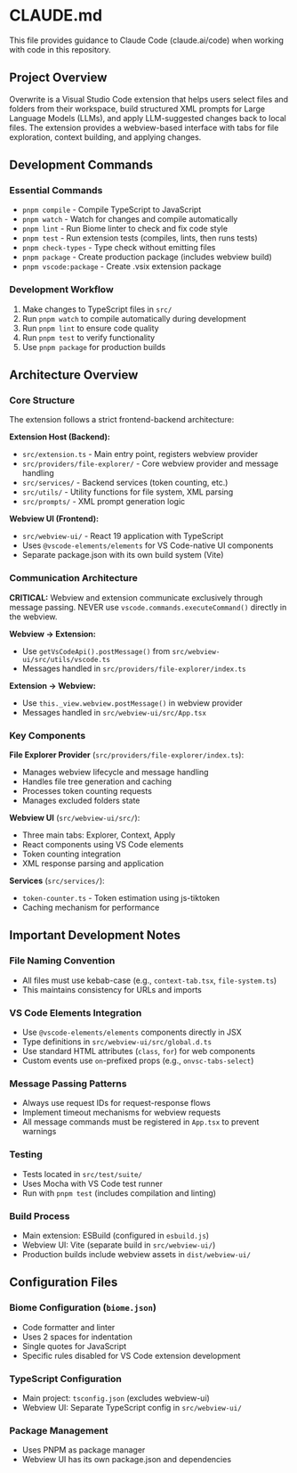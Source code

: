 # CLAUDE.md

This file provides guidance to Claude Code (claude.ai/code) when working with code in this repository.

## Project Overview

Overwrite is a Visual Studio Code extension that helps users select files and folders from their workspace, build structured XML prompts for Large Language Models (LLMs), and apply LLM-suggested changes back to local files. The extension provides a webview-based interface with tabs for file exploration, context building, and applying changes.

## Development Commands

### Essential Commands
- `pnpm compile` - Compile TypeScript to JavaScript
- `pnpm watch` - Watch for changes and compile automatically
- `pnpm lint` - Run Biome linter to check and fix code style
- `pnpm test` - Run extension tests (compiles, lints, then runs tests)
- `pnpm check-types` - Type check without emitting files
- `pnpm package` - Create production package (includes webview build)
- `pnpm vscode:package` - Create .vsix extension package

### Development Workflow
1. Make changes to TypeScript files in `src/`
2. Run `pnpm watch` to compile automatically during development
3. Run `pnpm lint` to ensure code quality
4. Run `pnpm test` to verify functionality
5. Use `pnpm package` for production builds

## Architecture Overview

### Core Structure
The extension follows a strict frontend-backend architecture:

**Extension Host (Backend):**
- `src/extension.ts` - Main entry point, registers webview provider
- `src/providers/file-explorer/` - Core webview provider and message handling
- `src/services/` - Backend services (token counting, etc.)
- `src/utils/` - Utility functions for file system, XML parsing
- `src/prompts/` - XML prompt generation logic

**Webview UI (Frontend):**
- `src/webview-ui/` - React 19 application with TypeScript
- Uses `@vscode-elements/elements` for VS Code-native UI components
- Separate package.json with its own build system (Vite)

### Communication Architecture
**CRITICAL:** Webview and extension communicate exclusively through message passing. NEVER use `vscode.commands.executeCommand()` directly in the webview.

**Webview → Extension:**
- Use `getVsCodeApi().postMessage()` from `src/webview-ui/src/utils/vscode.ts`
- Messages handled in `src/providers/file-explorer/index.ts`

**Extension → Webview:**
- Use `this._view.webview.postMessage()` in webview provider
- Messages handled in `src/webview-ui/src/App.tsx`

### Key Components

**File Explorer Provider** (`src/providers/file-explorer/index.ts`):
- Manages webview lifecycle and message handling
- Handles file tree generation and caching
- Processes token counting requests
- Manages excluded folders state

**Webview UI** (`src/webview-ui/src/`):
- Three main tabs: Explorer, Context, Apply
- React components using VS Code elements
- Token counting integration
- XML response parsing and application

**Services** (`src/services/`):
- `token-counter.ts` - Token estimation using js-tiktoken
- Caching mechanism for performance

## Important Development Notes

### File Naming Convention
- All files must use kebab-case (e.g., `context-tab.tsx`, `file-system.ts`)
- This maintains consistency for URLs and imports

### VS Code Elements Integration
- Use `@vscode-elements/elements` components directly in JSX
- Type definitions in `src/webview-ui/src/global.d.ts`
- Use standard HTML attributes (`class`, `for`) for web components
- Custom events use `on`-prefixed props (e.g., `onvsc-tabs-select`)

### Message Passing Patterns
- Always use request IDs for request-response flows
- Implement timeout mechanisms for webview requests
- All message commands must be registered in `App.tsx` to prevent warnings

### Testing
- Tests located in `src/test/suite/`
- Uses Mocha with VS Code test runner
- Run with `pnpm test` (includes compilation and linting)

### Build Process
- Main extension: ESBuild (configured in `esbuild.js`)
- Webview UI: Vite (separate build in `src/webview-ui/`)
- Production builds include webview assets in `dist/webview-ui/`

## Configuration Files

### Biome Configuration (`biome.json`)
- Code formatter and linter
- Uses 2 spaces for indentation
- Single quotes for JavaScript
- Specific rules disabled for VS Code extension development

### TypeScript Configuration
- Main project: `tsconfig.json` (excludes webview-ui)
- Webview UI: Separate TypeScript config in `src/webview-ui/`

### Package Management
- Uses PNPM as package manager
- Webview UI has its own package.json and dependencies
